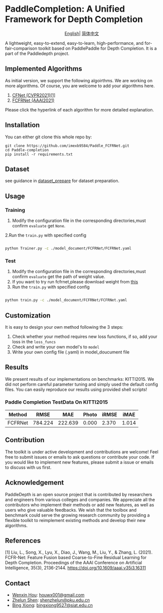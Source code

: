# PaddleCompletion: A Unified Framework for Depth Completion
</div>

<div align="center">

[English](README_模板.md)| [简体中文](README_zh-CN.md)

</div>
A lightweight, easy-to-extend, easy-to-learn, high-performance, and for-fair-comparison toolkit based 
on PaddlePaddle for Depth Completion. It is a part of the Paddledepth project.


## Implemented Algorithms

As initial version, we support the following algoirthms. We are working on more algorithms. Of course, you are welcome to add your algorithms here.

1. [CFNet (CVPR2021)[1]](CFNet/README.md)
2. [FCFRNet (AAAI2021)](model_document/FCFRNet/README.md)

Please click the hyperlink of each algorithm for more detailed explanation.

## Installation

You can either git clone this whole repo by:

```
git clone https://github.com/imexb9584/Paddle_FCFRNet.git
cd Paddle-completion
pip install -r requirements.txt
```

## Dataset 
see guidance in [dataset_prepare](data_prepare/data_prepare.md) for dataset preparation.

## Usage

### Training

1. Modify the configuration file in the corresponding directories,must confirm ``evaluate`` get `None`.

2.Run the `train.py` with specified config
```bash

python Trainer.py -c ./model_document/FCFRNet/FCFRNet.yaml
```


### Test
1. Modify the configuration file in the corresponding directories,must confirm ``evaluate`` get the path of weight value.
2. If you want to try run fcfrnet,please download weight from [this](https://aistudio.baidu.com/aistudio/datasetdetail/176607)
3. Run the `train.py` with specified config
```bash

python train.py -c ./model_document/FCFRNet/FCFRNet.yaml
```


## Customization

It is easy to design your own method following the 3 steps:

1. Check whether your method requires new loss functions, if so, add your loss in the `loss_funcs`
2. Check and write your own model's to `model`
3. Write your own config file (.yaml) in model_doucument file



## Results

We present results of our implementations on  benchmarks: KITTI2015. 
We did not perform careful parameter tuning and simply used the default config files. 
You can easily reproduce our results using provided shell scripts!


### Paddle Completion TestData On KITTI2015

| Method  | RMSE    | MAE     | Photo | iRMSE | iMAE  | 
|---------|---------|---------|-------|-------|-------|
| FCFRNet | 784.224 | 222.639 | 0.000 | 2.370 | 1.014 |




## Contribution

The toolkit is under active development and contributions are welcome! 
Feel free to submit issues or emails to ask questions or contribute your code. 
If you would like to implement new features, please submit a issue or emails to discuss with us first.

## Acknowledgement
PaddleDepth is an open source project that is contributed by researchers and engineers 
from various colleges and companies. 
We appreciate all the contributors who implement their methods or add new features, 
as well as users who give valuable feedbacks. 
We wish that the toolbox and benchmark could serve the growing research community by 
providing a flexible toolkit to reimplement existing methods and develop their new algorithms.

## References

[1] Liu, L., Song, X., Lyu, X., Diao, J., Wang, M., Liu, Y., & Zhang, L. (2021). FCFR-Net: Feature Fusion based Coarse-to-Fine Residual Learning for Depth Completion. Proceedings of the AAAI Conference on Artificial Intelligence, 35(3), 2136-2144. https://doi.org/10.1609/aaai.v35i3.16311


[comment]: <> (## Citation)

[comment]: <> (If you think this toolkit or the results are helpful to you and your research, please cite us!)

[comment]: <> (```)

[comment]: <> (@Misc{deepda,)

[comment]: <> (howpublished = {\url{https://github.com/jindongwang/transferlearning/tree/master/code/DeepDA}},   )

[comment]: <> (title = {DeepDA: Deep Domain Adaptation Toolkit},  )

[comment]: <> (author = {Wang, Jindong and Hou, Wenxin})

[comment]: <> (}  )

[comment]: <> (```)



## Contact

- [Wenxin Hou](https://houwenxin.github.io/): houwx001@gmail.com
- [Zhelun Shen](https://github.com/gallenszl): shenzhelun@pku.edu.cn
- [Bing Xiong](https://github.com/imexb9584): bingxiong9527@siat.edu.cn
